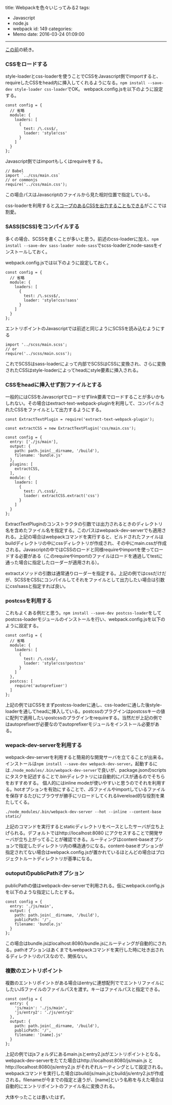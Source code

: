 title: Webpackを色々いじってみる2
tags:
  - Javascript
  - node.js
  - webpack
id: 149
categories:
  - Memo
date: 2016-03-24 01:09:00
---
[この前](/images/webpack.html)の続き。

<!--more-->

### CSSをロードする

style-loaderとcss-loaderを使うことでCSSをJavascript側でimportすると、requireしたCSSをhead内に挿入してくれるようになる。`npm install --save-dev style-loader css-loader`でOK。
webpack.config.jsを以下のように設定する。

```
const config = {
  // 省略
  module: {
    loaders: [
      {
        test: /\.css$/,
        loader: 'style!css'
      }
    ]
  }
};
```

Javascript側ではimportもしくはrequireをする。

```
// Babel
import `../css/main.css`
// or commonjs
require('../css/main.css');
```

この場合パスはJavascriptのファイルから見た相対位置で指定している。

css-loaderを利用すると[スコープのあるCSSを出力することもできる](https://github.com/webpack/css-loader#local-scope)がここでは割愛。

### SASS(SCSS)をコンパイルする

多くの場合、SCSSを書くことが多いと思う。前述のcss-loaderに加え、`npm install --save-dev sass-loader node-sass`でscss-loaderとnode-sassをインストールしておく。

webpack.config.jsでは以下のように設定しておく。

```
const config = {
  // 省略
  module: {
    loaders: [
      {
        test: /\.scss$/,
        loader: 'style!css!sass'
      }
    ]
  }
};
```

エントリポイントのJavascriptでは前述と同じようにSCSSを読み込むようにする

```
import '../scss/main.scss';
// or
require('../scss/main.scss');
```

これでSCSSはsass-loaderによって内部でSCSSはCSSに変換され、さらに変換されたCSSはstyle-loaderによってheadにstyle要素に挿入される。

### CSSをheadに挿入せず別ファイルとする

一般的にはCSSをJavascriptでロードせずlink要素でロードすることが多いかもしれない。その場合はextract-text-webpack-pluginを利用して、コンパイルされたCSSをファイルとして出力するようにする。

```
const ExtractTextPlugin = require('extract-text-webpack-plugin');

const extractCSS = new ExtractTextPlugin('css/main.css');

const config = {
  entry: ['./js/main'],
  output: {
    path: path.join(__dirname, '/build'),
    filename: 'bundle.js'
  },
  plugins: [
    extractCSS,
  ],
  module: {
    loaders: [
      {
        test: /\.css$/,
        loader: extractCSS.extract('css')
      }
    ]
  }
};
```

ExtractTextPluginのコンストラクタの引数では出力されるときのディレクトリ名を含めたファイル名を指定する。このパスはwebpack-dev-serverでも適用される。上記の場合はwebpackコマンドを実行すると、ビルドされたファイルはbuildディレクトリの中にcssディレクトリが作成され、その中にmain.cssが作成される。Javascriptの中ではCSSのロードと同様requireやimportを使ってロードする必要がある（このrequireやimportのファイルはロードを通過してtestに通った場合に指定したローダーが適用される）。

extractメソッドの引数は通常通りローダーを指定する。上記の例ではcssだけだが、SCSSをCSSにコンパイルしてそれをファイルとして出力したい場合は引数にcss!sassと指定すれば良い。

### postcssを利用する

これもよくある例だと思う。`npm install --save-dev postcss-loader`をしてpostcss-loaderモジュールのインストールを行い、webpack.config.jsを以下のように設定する。

```
const config = {
  // 省略
  module: {
    loaders: [
      {
        test: /\.css$/,
        loader: 'style!css!postcss'
      }
    ]
  },
  postcss: [
    require('autoprefixer')
  ]
};
```

上記の例ではCSSをまずpostcss-loaderに通し、css-loaderに通した後style-loaderを通してheadに挿入している。postcssのプラグインはpostcssキーの値に配列で適用したいpostcssのプラグインをrequireする。当然だが上記の例ではautoprefixerが必要なのでautoprefixerモジュールをインストール必要がある。

### wepack-dev-serverを利用する

webpack-dev-serverを利用すると簡易的な開発サーバを立てることが出来る。インストールは`npm install --save-dev webpack-dev-server`。起動するには`./node_modules/.bin/webpack-dev-server`で良いが、package.jsonのscriptsにタスクを記述することで.binディレクトリには自動的にパスが通るのでそちらをおすすめする。
個人的にはinline modeが使いやすいと思うのでそれを利用する。hotオプションを有効にすることで、JSファイルやimportしているファイルを保存するたびにブラウザが勝手にリロードしてくれるlivereload的な役割を果たしてくる。

`./node_modules/.bin/webpack-dev-server --hot --inline --content-base static/`

上記のコマンドを実行するとstaticディレクトリをベースとしたサーバが立ち上げられる。デフォルトではhttp://localhost:8080 にアクセスすることで開発サーバが立ち上がってることが確認できる。ルーティングはcontent-baseオプションで指定したディレクトリ内の構造通りになる。content-baseオプションが指定されてない場合はwebpack.config.jsが置かれているほとんどの場合はプロジェクトルートディレクトリが基準になる。

### outoputのpublicPathオプション

publicPathの値はwebpack-dev-serverで利用される。仮にwebpack.config.jsを以下のような指定にしたとする。

```
const config = {
  entry: './js/main',
  output: {
    path: path.join(__dirname, '/build'),
    publicPath: '/',
    filename: 'bundle.js'
  }
};
```

この場合はbundle.jsはlocalhost:8080/bundle.jsにルーティングが自動的にされる。pathオプションはあくまでもwebpackコマンドを実行した時に吐き出されるディレクトリのパスなので、関係ない。

### 複数のエントリポイント

複数のエントリポイントがある場合はentryに連想配列ででエントリファイルにしたいJSファイルのファイルパスを渡す。キーはファイルパスと指定できる。

```
const config = {
  entry: {
    'js/main': './js/main', 
    'js/entry2': './js/entry2'
  },
  output: {
    path: path.join(__dirname, '/build'),
    publicPath: '/',
    filename: '[name].js'
  }
};
```

上記の例ではjsフォルダにあるmain.jsとentry2.jsがエントリポイントとなる。webpack-dev-serverをたてた場合はhttp://localhost:8080/js/main.js とhttp://localhost:8080/js/entry2.js がそれぞれルーティングとして設定される。webpackコマンドを実行した場合はbuild/js/main.jsとbuild/js/entry2.jsが作成される。filenameが今までの指定と違うが、[name]という名称を与えた場合は自動的にエントリポイントのファイル名に変換される。

大体やったことは書いたはず。
